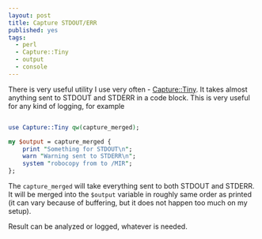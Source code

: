 ```yaml
---
layout: post
title: Capture STDOUT/ERR
published: yes
tags:
  - perl
  - Capture::Tiny
  - output
  - console
---
```

There is very useful utility I use very often - [Capture::Tiny][1]. It takes almost anything sent to STDOUT and STDERR in a code block. This is very useful for any kind of logging, for example

```perl

use Capture::Tiny qw(capture_merged);

my $output = capture_merged { 
    print "Something for STDOUT\n";
    warn "Warning sent to STDERR\n";
    system "robocopy from to /MIR";
};
```

The `capture_merged` will take everything sent to both STDOUT and STDERR. It will be merged into the `$output` variable in roughly same order as printed (it can vary because of buffering, but it does not happen too much on my setup).

Result can be analyzed or logged, whatever is needed.

[1]: https://metacpan.org/pod/Capture::Tiny